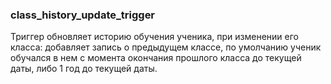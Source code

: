 ### class_history_update_trigger

Триггер обновляет историю обучения ученика, при изменении его класса: добавляет запись о предыдущем классе, по умолчанию ученик
обучался в нем с момента окончания прошлого класса до текущей даты, либо 1 год до текущей даты.

